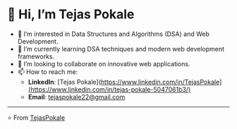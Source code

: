 # 👋 Hi, I’m Tejas Pokale

- 👀 I’m interested in Data Structures and Algorithms (DSA) and Web Development.
- 🌱 I’m currently learning DSA techniques and modern web development frameworks.
- 💞️ I’m looking to collaborate on innovative web applications.
- 📫 How to reach me:
  - **LinkedIn**: [Tejas Pokale](https://www.linkedin.com/in/TejasPokale](https://www.linkedin.com/in/tejas-pokale-5047061b3/)
  - **Email**: tejaspokale22@gmail.com
---

⭐️ From [TejasPokale](https://github.com/tejas446)


<!---
tejas4466/tejas4466 is a ✨ special ✨ repository because its `README.md` (this file) appears on your GitHub profile.
You can click the Preview link to take a look at your changes.
--->
